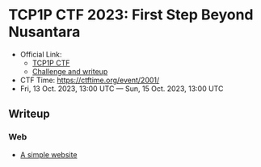 # TCP1P CTF 2023: First Step Beyond Nusantara

- Official Link:
  - [TCP1P CTF](https://ctf.tcp1p.com/)
  - [Challenge and writeup](https://github.com/TCP1P/TCP1P-CTF-2023-Challenges)
- CTF Time: <https://ctftime.org/event/2001/>
- Fri, 13 Oct. 2023, 13:00 UTC — Sun, 15 Oct. 2023, 13:00 UTC

## Writeup

### Web

- [A simple website](./Web/A_simple_website/index.md)
